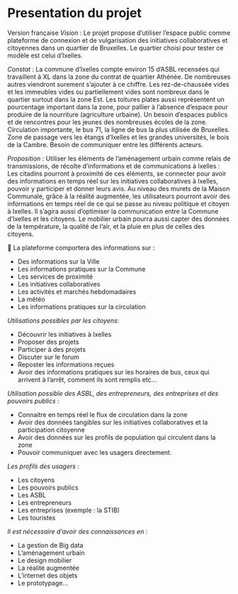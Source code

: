 # Presentation du projet

Version française
*Vision* :
Le projet propose d’utiliser l’espace public comme plateforme de connexion et de vulgarisation des initiatives collaboratives et citoyennes dans un quartier de Bruxelles.
Le quartier choisi pour tester ce modèle est celui d’Ixelles.

*Constat* :
La commune d’Ixelles compte environ 15 d’ASBL recensées qui travaillent à XL dans la zone du contrat de quartier Athénée. De nombreuses autres viendront surement s’ajouter à ce chiffre. 
Les rez-de-chaussée vides et les immeubles vides ou partiellement vides sont nombreux dans le quartier surtout dans la zone Est.
Les toitures plates aussi représentent un pourcentage important dans la zone, pour pallier à l’absence d’espace pour produire de la nourriture (agriculture urbaine).
Un besoin d’espaces publics et de rencontres pour les jeunes des nombreuses écoles de la zone.
Circulation importante, le bus 71, la ligne de bus la plus utilisée de Bruxelles.
Zone de passage vers les étangs d’Ixelles et les grandes universités, le bois de la Cambre.
Besoin de communiquer entre les différents acteurs.

*Proposition* :
Utiliser les éléments de l’aménagement urbain comme relais de transmissions, de récolte d’informations et de communications à Ixelles : 
Les citadins pourront à proximité de ces éléments, se connecter pour avoir des informations en temps réel sur les initiatives collaboratives à Ixelles, pouvoir y participer et donner leurs avis.
Au niveau des murets de la Maison Communale, grâce à la réalité augmentée, les utilisateurs pourront avoir des informations en temps réel de ce qui se passe au niveau politique et citoyen à Ixelles. Il s’agira aussi d’optimiser la communication entre la Commune d’Ixelles et les citoyens.
Le mobilier urbain pourra aussi capter des données de la température, la qualité de l’air, et la pluie en plus de celles des citoyens.

	La plateforme comportera des informations sur :
-	Des informations sur la Ville
-	Les informations pratiques sur la Commune
-	Les services de proximité
-	Les initiatives collaboratives
-	Les activités et marchés hebdomadaires
-	La météo
-	Les informations pratiques sur la circulation

*Utilisations possibles par les citoyens*:
-	Découvrir les initiatives à Ixelles
-	Proposer des projets
-	Participer à des projets
-	Discuter sur le forum
-	Reposter les informations reçues
-	Avoir des informations pratiques sur les horaires de bus, ceux qui arrivent à l’arrêt, comment ils sont remplis etc…

*Utilisation possible des ASBL, des entrepreneurs, des entreprises et des pouvoirs publics* : 
-	Connaitre en temps réel le flux de circulation dans la zone
-	Avoir des données tangibles sur les initiatives collaboratives et la participation citoyenne
-	Avoir des données sur les profils de population qui circulent dans la zone
-	Pouvoir communiquer avec les usagers directement.

*Les profils des usagers* :
-	Les citoyens
-	Les pouvoirs publics
-	Les ASBL
-	Les entrepreneurs
-	Les entreprises (exemple : la STIB)
-	Les touristes

*Il est nécessaire d’avoir des connaissances en* :
-	La gestion de Big data
-	L’aménagement urbain
-	Le design mobilier
-	La réalité augmentée
-	L’internet des objets
-	Le prototypage…
